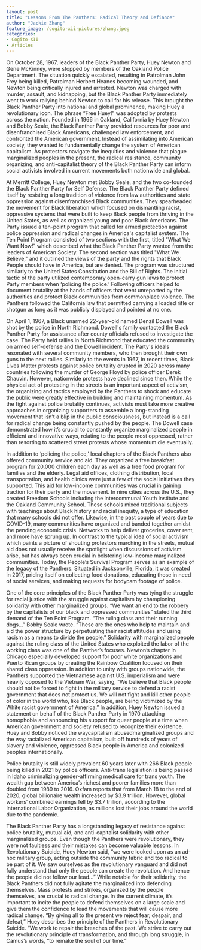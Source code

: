 ```yaml
---
layout: post
title: "Lessons From The Panthers: Radical Theory and Defiance"
author: "Jackie Zhang"
feature_image: /cogito-xii-pictures/zhang.jpeg
categories:
- Cogito-XII
- Articles
---
```

On October 28, 1967, leaders of the Black Panther Party, Huey Newton and Gene McKinney, were stopped by members of the Oakland Police Department. The situation quickly escalated, resulting in Patrolman John Frey being killed, Patrolman Herbert Heanes becoming wounded, and Newton being critically injured and arrested. Newton was charged with murder, assault, and kidnapping, but the Black Panther Party immediately went to work rallying behind Newton to call for his release. This brought the Black Panther Party into national and global prominence, making Huey a revolutionary icon. The phrase “Free Huey!” was adopted by protests across the nation. Founded in 1966 in Oakland, California by Huey Newton and Bobby Seale, the Black Panther Party provided resources for poor and disenfranchised Black Americans, challenged law enforcement, and confronted the American government. Instead of assimilating into American society, they wanted to fundamentally change the system of American capitalism. As protestors navigate the inequities and violence that plague marginalized peoples in the present, the radical resistance, community organizing, and anti-capitalist theory of the Black Panther Party can inform social activists involved in current movements both nationwide and global.

 At Merritt College, Huey Newton met Bobby Seale, and the two co-founded the Black Panther Party for Self Defense. The Black Panther Party defined itself by resisting a long tradition of violence from law authorities and state oppression against disenfranchised Black communities. They spearheaded the movement for Black liberation which focused on dismantling racist, oppressive systems that were built to keep Black people from thriving in the United States, as well as organized young and poor Black Americans. The Party issued a ten-point program that called for armed protection against police oppression and radical changes in America's capitalist system. The Ten Point Program consisted of two sections with the first, titled "What We Want Now!" which described what the Black Panther Party wanted from the leaders of American Society. The second section was titled "What We Believe," and it outlined the views of the party and the rights that Black People should have in America, but are denied. The program was structured similarly to the United States Constitution and the Bill of Rights. The initial tactic of the party utilized contemporary open-carry gun laws to protect Party members when ‘policing the police.’ Following officers helped to document brutality at the hands of officers that went unreported by the authorities and protect Black communities from commonplace violence. The Panthers followed the California law that permitted carrying a loaded rifle or shotgun as long as it was publicly displayed and pointed at no one.

On April 1, 1967, a Black unarmed 22-year-old named Denzil Dowell was shot by the police in North Richmond. Dowell's family contacted the Black Panther Party for assistance after county officials refused to investigate the case. The Party held rallies in North Richmond that educated the community on armed self-defense and the Dowell incident. The Party's ideals resonated with several community members, who then brought their own guns to the next rallies. Similarly to the events in 1967, in recent times, Black Lives Matter protests against police brutality erupted in 2020 across many countries following the murder of George Floyd by police officer Derek Chauvin. However, nationwide protests have declined since then. While the physical act of protesting in the streets is an important aspect of activism, the organizing and tactics employed by the Panthers to shock and educate the public were greatly effective in building and maintaining momentum. As the fight against police brutality continues, activists must take more creative approaches in organizing supporters to assemble a long-standing movement that isn’t a blip in the public consciousness, but instead is a call for radical change being constantly pushed by the people. The Dowell case demonstrated how it’s crucial to constantly organize marginalized people in efficient and innovative ways, relating to the people most oppressed, rather than resorting to scattered street protests whose momentum die eventually.

In addition to ‘policing the police,’ local chapters of the Black Panthers also offered community service and aid. They organized a free breakfast program for 20,000 children each day as well as a free food program for families and the elderly. Legal aid offices, clothing distribution, local transportation, and health clinics were just a few of the social initiatives they supported. This aid for low-income communities was crucial in gaining traction for their party and the movement. In nine cities across the U.S., they created Freedom Schools including the Intercommunal Youth Institute and the Oakland Community School. These schools mixed traditional subjects with teachings about Black history and racial inequity, a type of education that many schools did not offer. Likewise, in the past couple of years due to COVID-19, many communities have organized and banded together amidst the pending economic crisis. Networks to help deliver groceries, cover rent, and more have sprung up. In contrast to the typical idea of social activism which paints a picture of shouting protestors marching in the streets, mutual aid does not usually receive the spotlight when discussions of activism arise, but has always been crucial in bolstering low-income marginalized communities. Today, the People’s Survival Program serves as an example of the legacy of the Panthers. Situated in Jacksonville, Florida, it was created in 2017, priding itself on collecting food donations, educating those in need of social services, and making requests for bodycam footage of police.

One of the core principles of the Black Panther Party was tying the struggle for racial justice with the struggle against capitalism by championing solidarity with other marginalized groups. “We want an end to the robbery by the capitalists of our black and oppressed communities” stated the third demand of the Ten Point Program. “The ruling class and their running dogs…” Bobby Seale wrote. “These are the ones who help to maintain and aid the power structure by perpetuating their racist attitudes and using racism as a means to divide the people.” Solidarity with marginalized people against the ruling class of the United States who exploited the labor of the working class was one of the Panther’s focuses. Newton’s chapter in Chicago especially developed support for poor white organizations and Puerto Rican groups by creating the Rainbow Coalition focused on their shared class oppression. In addition to unity with groups nationwide, the Panthers supported the Vietnamese against U.S. imperialism and were heavily opposed to the Vietnam War, saying, “We believe that Black people should not be forced to fight in the military service to defend a racist government that does not protect us. We will not fight and kill other people of color in the world who, like Black people, are being victimized by the White racist government of America.” In addition, Huey Newton issued a statement on behalf of the Black Panther Party in 1970 attacking homophobia and announcing his support for queer people at a time when American  government and society refused to recognize their existence. Huey and Bobby noticed the waycapitalism abusedmarginalized groups and the way racialized American capitalism, built off hundreds of years of slavery and violence, oppressed Black people in America and colonized peoples internationally.

Police brutality is still widely prevalent 60 years later with 266 Black people being killed in 2021 by police officers. Anti-trans legislation is being passed in Idaho criminalizing gender-affirming medical care for trans youth. The wealth gap between America’s richest and poorer families more than doubled from 1989 to 2016. Oxfam reports that from March 18 to the end of 2020, global billionaire wealth increased by $3.9 trillion. However, global workers’ combined earnings fell by $3.7 trillion, according to the International Labor Organization, as millions lost their jobs around the world due to the pandemic.

The Black Panther Party has a longstanding legacy of resistance against police brutality, mutual aid, and anti-capitalist solidarity with other marginalized groups. Even though the Panthers were revolutionary, they were not faultless and their mistakes can become valuable lessons. In Revolutionary Suicide, Huey Newton said, “we were looked upon as an ad-hoc military group, acting outside the community fabric and too radical to be part of it. We saw ourselves as the revolutionary vanguard and did not fully understand that only the people can create the revolution. And hence the people did not follow our lead…” While notable for their solidarity, the Black Panthers did not fully agitate the marginalized into defending themselves. Mass protests and strikes, organized by the people themselves, are crucial to radical change. In the current climate, it’s important to incite the people to defend themselves on a large scale and give them the confidence to lead the movements that will cause more radical change. “By giving all to the present we reject fear, despair, and defeat,” Huey describes the principle of the Panthers in Revolutionary Suicide. “We work to repair the breaches of the past. We strive to carry out the revolutionary principle of transformation, and through long struggle, in Camus’s words, “to remake the soul of our time.”
